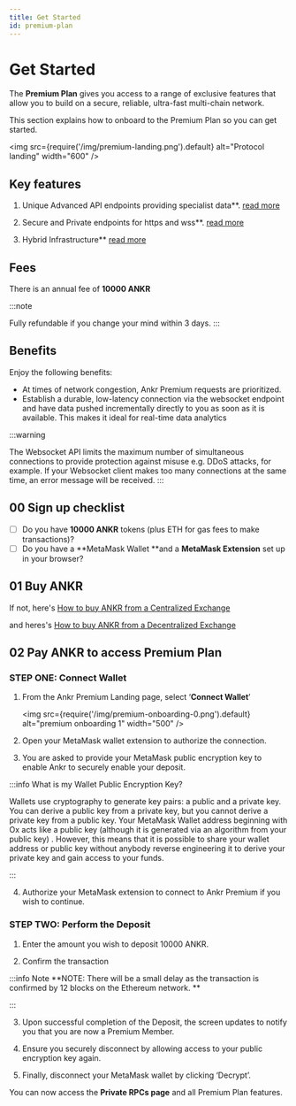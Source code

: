 ```yaml
---
title: Get Started
id: premium-plan
---
```


# Get Started

The **Premium Plan** gives you access to a range of exclusive features that allow you to build on a secure, reliable, ultra-fast multi-chain network. 

This section explains how to onboard to the Premium Plan so you can get started. 

<img src={require('/img/premium-landing.png').default} alt="Protocol landing" width="600" />

## Key features

1.  Unique Advanced API endpoints providing specialist data**. [read more](../v2/premium-security)  

2. Secure and Private endpoints for https and wss**. [read more](../v2/premium-endpoints)

3. Hybrid Infrastructure** [read more](../v2/hybrid-infra)




## Fees

There is an annual fee of **10000 ANKR**

:::note

Fully refundable if you change your mind within 3 days.
:::


## Benefits

Enjoy the following benefits:

* At times of network congestion, Ankr Premium requests are prioritized.
* Establish a durable, low-latency connection via the websocket endpoint and have data pushed incrementally directly to you as soon as it is available. This makes it ideal for real-time data analytics

:::warning

The Websocket API limits the maximum number of simultaneous connections to provide protection against misuse e.g. DDoS attacks, for example. If your Websocket client makes too many connections at the same time, an error message will be received.
:::


## 00 Sign up checklist


* [ ] Do you have **10000 ANKR** tokens (plus ETH for gas fees to make transactions)?
* [ ] Do you have a **MetaMask Wallet **and a **MetaMask Extension** set up in your browser?

## 01 Buy ANKR

If not, here's [How to buy ANKR from a Centralized Exchange](../../Tokens&Governance/buy-ankr-cex) 

and heres's [How to buy ANKR from a Decentralized Exchange](../../Tokens&Governance/buy-ankr-dex) 


## 02 Pay ANKR to access Premium Plan


### STEP ONE: Connect Wallet

1. From the Ankr Premium Landing page, select ‘**Connect Wallet**’

    <img src={require('/img/premium-onboarding-0.png').default} alt="premium onboarding 1" width="500" />

2.  Open your MetaMask wallet extension to authorize the connection.

3.  You are asked to provide your MetaMask public encryption key to enable Ankr to securely enable your deposit.

  :::info What is my Wallet Public Encryption Key?
  
  Wallets use cryptography to generate key pairs: a public and a private key. You can derive a public key   from a private key, but you cannot derive a private key from a public key. Your MetaMask Wallet address   beginning with Ox acts like a public key (although it is generated via an algorithm from your public key)  . However, this means that it is possible to share your wallet address or public key without anybody   reverse engineering it to derive your private key and gain access to your funds.

  :::

4.  Authorize your MetaMask extension to connect to Ankr Premium if you wish to continue.

### STEP TWO: Perform the Deposit

1. Enter the amount you wish to deposit 10000 ANKR.

2. Confirm the transaction

  :::info Note
  **NOTE: There will be a small delay as the transaction is confirmed by 12 blocks on the Ethereum network.  **
  
  :::

3. Upon successful completion of the Deposit, the screen updates to notify you that you are now a Premium Member.

4. Ensure you securely disconnect by allowing access to your public encryption key again.

5. Finally, disconnect your MetaMask wallet by clicking ‘Decrypt’.

You can now access the **Private RPCs page** and all Premium Plan features. 

